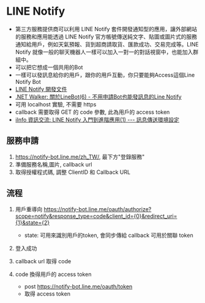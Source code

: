 
# LINE Notify
* 第三方服務提供商可以利用 LINE Notify 套件開發通知型的應用，讓外部網站的服務和應用能透過 LINE Notify 官方帳號傳送純文字、貼圖或圖片式的服務通知給用戶，例如天氣預報、貨到超商請取貨、匯款成功、交易完成等。LINE Notify 就像一般的聊天機器人一樣可以加入一對一的對話視窗中，也能加入群組中。
* 可以把它想成一個共用的Bot
* 一樣可以發訊息給你的用戶，跟你的用戶互動，你只要能夠Access這個Line Notify Bot
* [LINE Notify 開發文件](https://notify-bot.line.me/doc/en/)
* [.NET Walker: 關於LineBot(6) - 不用申請Bot也能發訊息的Line Notify](http://studyhost.blogspot.tw/2016/12/linebot6-botline-notify.html)
* 可用 localhost 實驗, 不需要 https
* callback 需要取得 GET 的 code 參數, 此為用戶的 access token
* [iInfo 資訊交流: LINE Notify 入門到進階應用(1) --- 訊息傳送環境設定](http://white5168.blogspot.tw/2016/12/line-notify-1.html)

## 服務申請
1. https://notify-bot.line.me/zh_TW/, 最下方"登錄服務"
2. 準備服務名稱,圖片, callback url
3. 取得授權程式碼, 調整 ClientID 和 Callback URL

## 流程
1. 用戶重導向 https://notify-bot.line.me/oauth/authorize?scope=notify&response_type=code&client_id={0}&redirect_uri={1}&state={2}
    * state: 可用來識別用戶的token, 會同步傳給 callback 可用於關聯 token
    
2. 登入成功
3. callback url 取得 code
4. code 換得用戶的 access token
    * post https://notify-bot.line.me/oauth/token
    * 取得 access token
